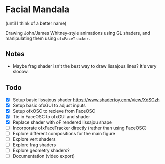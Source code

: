 Facial Mandala
===============

(until I think of a better name)

Drawing John/James Whitney-style animations using GL shaders, and manipulating them using `ofxFaceTracker`.

Notes
-----

 - Maybe frag shader isn't the best way to draw lissajous lines? It's very slooow.


Todo
----

- [x] Setup basic lissajous shader https://www.shadertoy.com/view/XdSGzh
- [x] Setup basic ofxGUI to adjust inputs
- [x] Setup ofxOSC to recieve from FaceOSC
- [x] Tie in FaceOSC to ofxGUI and shader
- [x] Replace shader with oF rendered lissajou shape
- [ ] Incorporate ofxFaceTracker directly (rather than using FaceOSC)
- [ ] Explore different compositions for the main figure
- [ ] Explore vert shaders
- [ ] Explore frag shaders
- [ ] Explore geometry shaders?
- [ ] Documentation (video export)